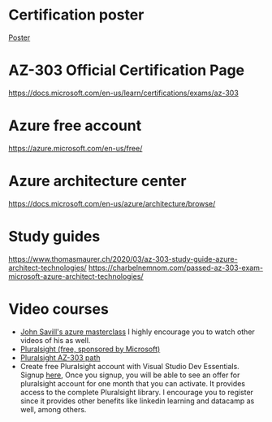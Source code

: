 # Certification poster
[Poster](https://query.prod.cms.rt.microsoft.com/cms/api/am/binary/RE2PjDI)
# AZ-303 Official Certification Page
https://docs.microsoft.com/en-us/learn/certifications/exams/az-303

# Azure free account
https://azure.microsoft.com/en-us/free/
# Azure architecture center
https://docs.microsoft.com/en-us/azure/architecture/browse/

# Study guides
https://www.thomasmaurer.ch/2020/03/az-303-study-guide-azure-architect-technologies/
https://charbelnemnom.com/passed-az-303-exam-microsoft-azure-architect-technologies/

# Video courses
- [John Savill's azure masterclass](https://www.youtube.com/playlist?list=PLlVtbbG169nGccbp8VSpAozu3w9xSQJoY)
I highly encourage you to watch other videos of his as well.
- [Pluralsight (free, sponsored by Microsoft)](https://www.pluralsight.com/partners/microsoft/azure)
- [Pluralsight AZ-303 path](https://www.pluralsight.com/paths/microsoft-azure-architect-technologies-az-303)
- Create free Pluralsight account with Visual Studio Dev Essentials.
Signup [here](https://my.visualstudio.com/), 
Once you signup, you will be able to see an offer for pluralsight account for one month that you can activate. It provides access to the complete Pluralsight library. I encourage you to register since it provides other benefits like linkedin learning and datacamp as well, among others.
